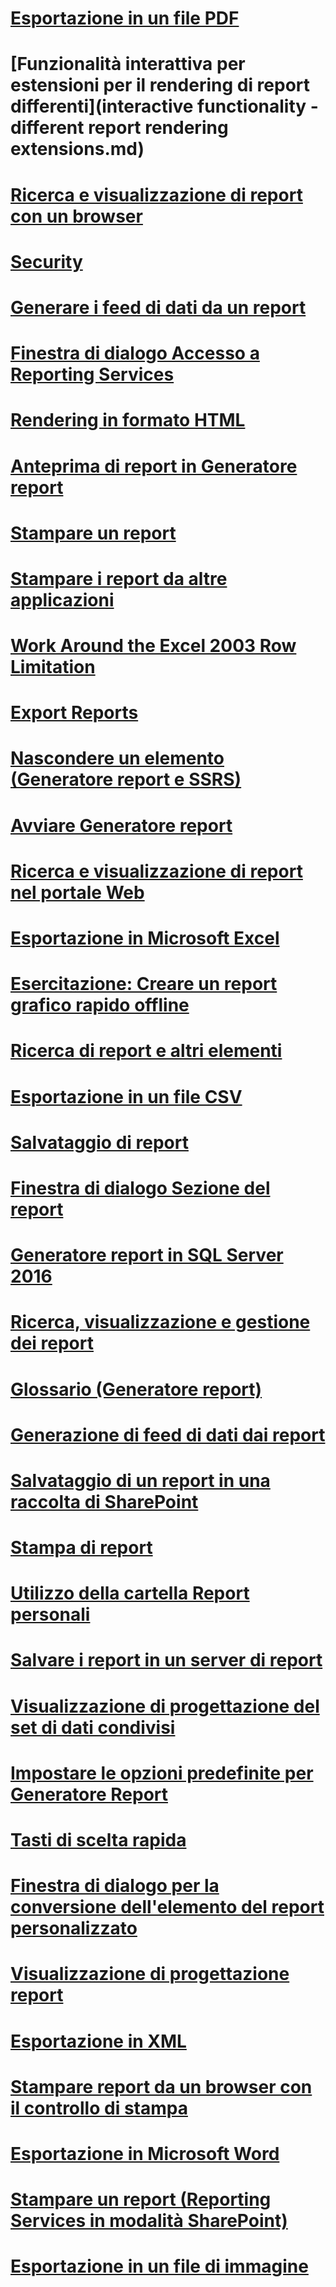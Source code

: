 # [Esportazione in un file PDF](exporting-to-a-pdf-file-report-builder-and-ssrs.md)
# [Funzionalità interattiva per estensioni per il rendering di report differenti](interactive functionality - different report rendering extensions.md)
# [Ricerca e visualizzazione di report con un browser](finding-and-viewing-reports-with-a-browser-report-builder-and-ssrs.md)
# [Security](security-report-builder.md)
# [Generare i feed di dati da un report](generate-data-feeds-from-a-report-report-builder-and-ssrs.md)
# [Finestra di dialogo Accesso a Reporting Services](reporting-services-login-dialog-box-report-builder.md)
# [Rendering in formato HTML](rendering-to-html-report-builder-and-ssrs.md)
# [Anteprima di report in Generatore report](previewing-reports-in-report-builder.md)
# [Stampare un report](print-a-report-report-builder-and-ssrs.md)
# [Stampare i report da altre applicazioni](print-reports-from-other-applications-report-builder-and-ssrs.md)
# [Work Around the Excel 2003 Row Limitation](work-around-the-excel-2003-row-limitation.md)
# [Export Reports](export-reports-report-builder-and-ssrs.md)
# [Nascondere un elemento (Generatore report e SSRS)](hide-an-item-report-builder-and-ssrs.md)
# [Avviare Generatore report](start-report-builder.md)
# [Ricerca e visualizzazione di report nel portale Web](finding-and-viewing-reports-in-the-web-portal-report-builder-and-ssrs.md)
# [Esportazione in Microsoft Excel](exporting-to-microsoft-excel-report-builder-and-ssrs.md)
# [Esercitazione: Creare un report grafico rapido offline](tutorial-create-a-quick-chart-report-offline-report-builder.md)
# [Ricerca di report e altri elementi](searching-for-reports-and-other-items-report-builder-and-ssrs.md)
# [Esportazione in un file CSV](exporting-to-a-csv-file-report-builder-and-ssrs.md)
# [Salvataggio di report](saving-reports-report-builder.md)
# [Finestra di dialogo Sezione del report](report-sections-dialog-box-report-builder.md)
# [Generatore report in SQL Server 2016](report-builder-in-sql-server-2016.md)
# [Ricerca, visualizzazione e gestione dei report](finding-viewing-and-managing-reports-report-builder-and-ssrs.md)
# [Glossario (Generatore report)](glossary-report-builder.md)
# [Generazione di feed di dati dai report](generating-data-feeds-from-reports-report-builder-and-ssrs.md)
# [Salvataggio di un report in una raccolta di SharePoint](save-a-report-to-a-sharepoint-library-report-builder.md)
# [Stampa di report](print-reports-report-builder-and-ssrs.md)
# [Utilizzo della cartella Report personali](using-my-reports-report-builder-and-ssrs.md)
# [Salvare i report in un server di report](save-reports-to-a-report-server-report-builder.md)
# [Visualizzazione di progettazione del set di dati condivisi](shared-dataset-design-view-report-builder.md)
# [Impostare le opzioni predefinite per Generatore Report](set-default-options-for-report-builder.md)
# [Tasti di scelta rapida](keyboard-shortcuts-report-builder.md)
# [Finestra di dialogo per la conversione dell'elemento del report personalizzato](convert-cri-dialog-box-report-builder.md)
# [Visualizzazione di progettazione report](report-design-view-report-builder.md)
# [Esportazione in XML](exporting-to-xml-report-builder-and-ssrs.md)
# [Stampare report da un browser con il controllo di stampa](print-reports-from-a-browser-with-the-print-control-report-builder-and-ssrs.md)
# [Esportazione in Microsoft Word](exporting-to-microsoft-word-report-builder-and-ssrs.md)
# [Stampare un report (Reporting Services in modalità SharePoint)](print-a-report-reporting-services-in-sharepoint-mode.md)
# [Esportazione in un file di immagine](exporting-to-an-image-file-report-builder-and-ssrs.md)
